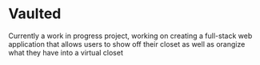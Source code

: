 # Vaulted

Currently a work in progress project, working on creating a full-stack web application that allows users to show off their closet as well as orangize what they have into a virtual closet

